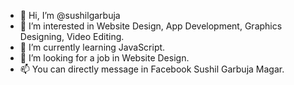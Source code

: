 - 👋 Hi, I’m @sushilgarbuja
- 👀 I’m interested in Website Design, App Development, Graphics Designing, Video Editing.
- 🌱 I’m currently learning JavaScript.
- 💞️ I’m looking for a job in Website Design.
- 📫 You can directly message in Facebook Sushil Garbuja Magar.

<!---
sushilgarbuja/sushilgarbuja is a ✨ special ✨ repository because its `README.md` (this file) appears on your GitHub profile.
You can click the Preview link to take a look at your changes.
--->
